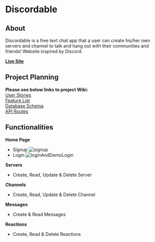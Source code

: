 # Discordable

## About
Discordable is a free text chat app that a user can create his/her own servers and channel to talk and hang out with their communities and friends! Website inspired by Discord.

**[Live Site](https://pixelpal.onrender.com/)**

## Project Planning
**Please see below links to project Wiki:**\
[User Stories](https://github.com/ryangoggin/PixelPal/wiki/User-Stories)\
[Feature List](https://github.com/ryangoggin/PixelPal/wiki/PixelPal-Features-List)\
[Database Schema](https://github.com/ryangoggin/PixelPal/wiki/PixelPal-Database-Schema)\
[API Routes](https://github.com/ryangoggin/PixelPal/wiki/API-Routes)


## Functionalities

**Home Page**
* Signup
![signup](https://user-images.githubusercontent.com/90532956/184512189-3abcfbc2-6dfc-4057-9dfc-54f17f9b6ea1.gif)
* Login
![loginAndDemoLogin](https://user-images.githubusercontent.com/90532956/184512190-100ba832-a2cd-4007-8feb-1d24733f2296.gif)

**Servers**
* Create, Read, Update & Delete Server

**Channels**
* Create, Read, Update & Delete Channel

**Messages**
* Create & Read Messages

**Reactions**
* Create, Read & Delete Reactions
